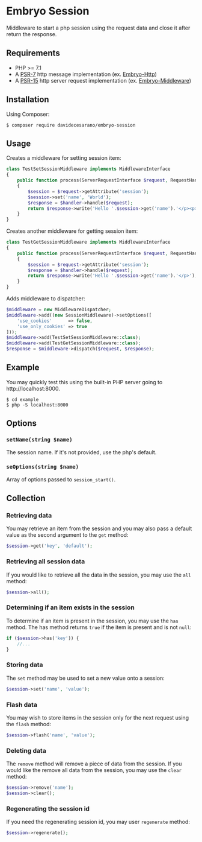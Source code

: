 # Embryo Session
Middleware to start a php session using the request data and close it after return the response.

## Requirements
* PHP >= 7.1
* A [PSR-7](https://www.php-fig.org/psr/psr-7/) http message implementation (ex. [Embryo-Http](https://github.com/davidecesarano/embryo-http))
* A [PSR-15](https://www.php-fig.org/psr/psr-15/) http server request implementation (ex. [Embryo-Middleware](https://github.com/davidecesarano/embryo-middleware))

## Installation
Using Composer:
```
$ composer require davidecesarano/embryo-session
```

## Usage
Creates a middleware for setting session item:
```php
class TestSetSessionMiddleware implements MiddlewareInterface
{
    public function process(ServerRequestInterface $request, RequestHandlerInterface $handler): ResponseInterface
    {
        $session = $request->getAttribute('session');
        $session->set('name', 'World');
        $response = $handler->handle($request);
        return $response->write('Hello '.$session->get('name').'</p><p><a href="test.php">Other Page</a></p>');
    }
}
```
Creates another middleware for getting session item:
```php
class TestGetSessionMiddleware implements MiddlewareInterface
{
    public function process(ServerRequestInterface $request, RequestHandlerInterface $handler): ResponseInterface
    {
        $session = $request->getAttribute('session');
        $response = $handler->handle($request);
        return $response->write('Hello '.$session->get('name').'</p>');
    }
}
```
Adds middleware to dispatcher:
```php
$middleware = new MiddlewareDispatcher;
$middleware->add((new SessionMiddleware)->setOptions([
    'use_cookies'      => false,
    'use_only_cookies' => true
]));
$middleware->add(TestSetSessionMiddleware::class);
$middleware->add(TestGetSessionMiddleware::class);
$response = $middleware->dispatch($request, $response);
```

## Example
You may quickly test this using the built-in PHP server going to http://localhost:8000.
```
$ cd example
$ php -S localhost:8000
```

## Options
### `setName(string $name)`
The session name. If it's not provided, use the php's default.

### `seOptions(string $name)`
Array of options passed to `session_start()`.

## Collection
### Retrieving data
You may retrieve an item from the session and you may also pass a default value as the second argument to the `get` method:
```php
$session->get('key', 'default');
```

### Retrieving all session data
If you would like to retrieve all the data in the session, you may use the `all` method:
```php
$session->all();
```

### Determining if an item exists in the session
To determine if an item is present in the session, you may use the `has` method. The has method returns `true` if the item is present and is not `null`:
```php
if ($session->has('key')) {
    //...
}
```

### Storing data
The `set` method may be used to set a new value onto a session:
```php
$session->set('name', 'value');
```

### Flash data
You may wish to store items in the session only for the next request using the `flash` method:
```php
$session->flash('name', 'value');
```

### Deleting data
The `remove` method will remove a piece of data from the session. If you would like the remove all data from the session, you may use the `clear` method:
```php
$session->remove('name');
$session->clear();
```

### Regenerating the session id
If you need the regenerating session id, you may user `regenerate` method:
```php
$session->regenerate();
```
